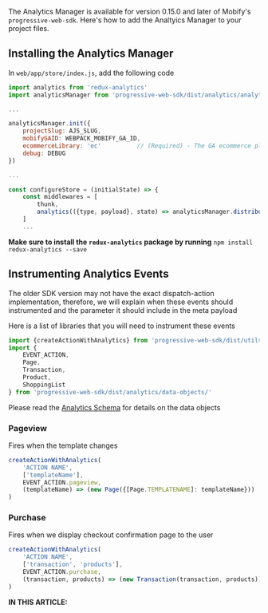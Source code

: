 The Analytics Manager is available for version 0.15.0 and later of Mobify's `progressive-web-sdk`. Here's how to add the Analtyics Manager to your project files.

## Installing the Analytics Manager

In `web/app/store/index.js`, add the following code
```jsx
import analytics from 'redux-analytics'
import analyticsManager from 'progressive-web-sdk/dist/analytics/analytics-manager'

...

analyticsManager.init({
    projectSlug: AJS_SLUG,
    mobifyGAID: WEBPACK_MOBIFY_GA_ID,
    ecommerceLibrary: 'ec'          // (Required) - The GA ecommerce plugin to use ('ec' or 'ecommerce')
    debug: DEBUG
})

...

const configureStore = (initialState) => {
    const middlewares = [
        thunk,
        analytics(({type, payload}, state) => analyticsManager.distribute(type, payload, state))
    ]
    ...
```

**Make sure to install the `redux-analytics` package by running** `npm install
redux-analytics --save`

## Instrumenting Analytics Events

The older SDK version may not have the exact dispatch-action implementation,
therefore, we will explain when these events should instrumented and the
parameter it should include in the meta payload

Here is a list of libraries that you will need to instrument these events

```jsx
import {createActionWithAnalytics} from 'progressive-web-sdk/dist/utils/action-creation'
import {
    EVENT_ACTION,
    Page,
    Transaction,
    Product,
    ShoppingList
} from 'progressive-web-sdk/dist/analytics/data-objects/'
```

Please read the [Analytics Schema](../../analytics/analytics-schema/) for
details on the data objects

### Pageview

Fires when the template changes

```jsx
createActionWithAnalytics(
    'ACTION NAME',
    ['templateName'],
    EVENT_ACTION.pageview,
    (templateName) => (new Page({[Page.TEMPLATENAME]: templateName}))
)
```

### Purchase

Fires when we display checkout confirmation page to the user

```jsx
createActionWithAnalytics(
    'ACTION NAME',
    ['transaction', 'products'],
    EVENT_ACTION.purchase,
    (transaction, products) => (new Transaction(transaction, products))
)
```

<div id="toc"><p class="u-text-size-smaller u-margin-start u-margin-bottom"><b>IN THIS ARTICLE:</b></p></div>